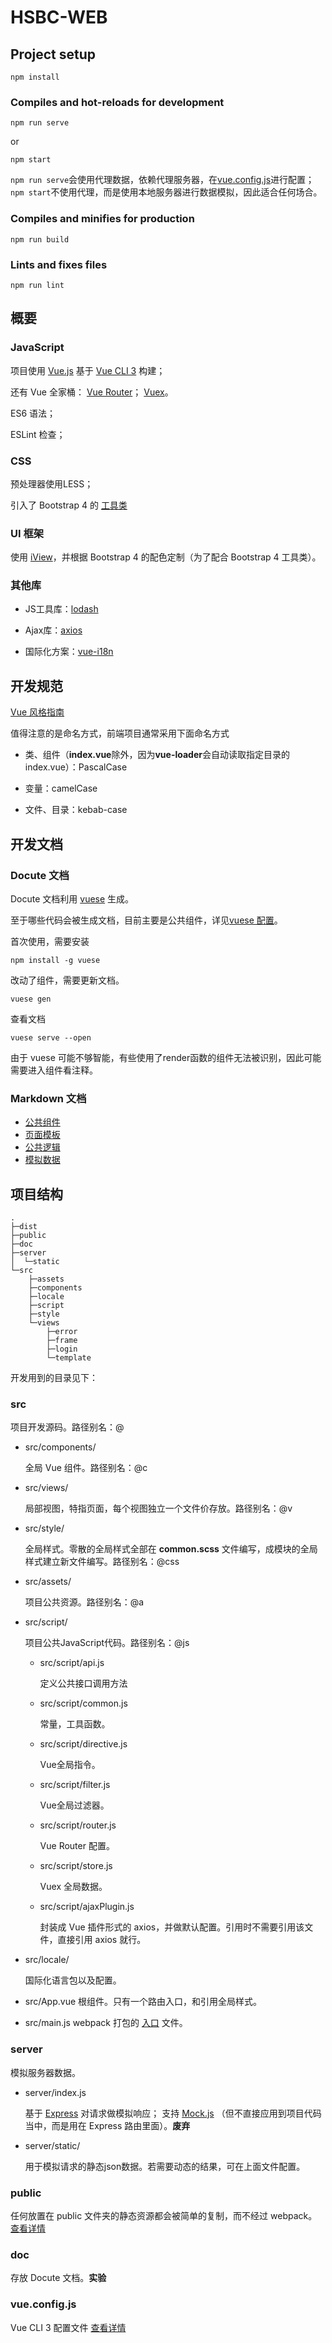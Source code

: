 # HSBC-WEB

## Project setup
```
npm install
```

### Compiles and hot-reloads for development

```
npm run serve
```
or
```
npm start
```
`npm run serve`会使用代理数据，依赖代理服务器，在[vue.config.js](https://cli.vuejs.org/zh/config/#devserver-proxy)进行配置；
`npm start`不使用代理，而是使用本地服务器进行数据模拟，因此适合任何场合。

### Compiles and minifies for production
```
npm run build
```

### Lints and fixes files
```
npm run lint
```

## 概要

### JavaScript

项目使用 [Vue.js](https://cn.vuejs.org/) 基于 [Vue CLI 3](https://cli.vuejs.org/zh/) 构建；

还有 Vue 全家桶：
[Vue Router](https://router.vuejs.org/zh/)；
[Vuex](https://vuex.vuejs.org/zh/)。

ES6 语法；

ESLint 检查；

### CSS

预处理器使用LESS；

引入了 Bootstrap 4 的
[工具类](https://getbootstrap.com/docs/4.1/utilities/colors/)

### UI 框架

使用 [iView](https://www.iviewui.com/)，并根据 Bootstrap 4 的配色定制（为了配合 Bootstrap 4 工具类）。

### 其他库

- JS工具库：[lodash](https://lodash.com/)

- Ajax库：[axios](https://github.com/axios/axios)

- 国际化方案：[vue-i18n](http://kazupon.github.io/vue-i18n/)


## 开发规范

[Vue 风格指南](https://cn.vuejs.org/v2/style-guide/)

值得注意的是命名方式，前端项目通常采用下面命名方式

- 类、组件（**index.vue**除外，因为**vue-loader**会自动读取指定目录的index.vue）：PascalCase

- 变量：camelCase

- 文件、目录：kebab-case


## 开发文档

### Docute 文档

Docute 文档利用 [vuese](https://github.com/HcySunYang/vuese) 生成。

至于哪些代码会被生成文档，目前主要是公共组件，详见[vuese 配置](vuese.config.js)。

首次使用，需要安装 
```
npm install -g vuese
```

改动了组件，需要更新文档。
```
vuese gen
```

查看文档
```
vuese serve --open
```

由于 vuese 可能不够智能，有些使用了render函数的组件无法被识别，因此可能需要进入组件看注释。

### Markdown 文档

- [公共组件](doc/README.md)
- [页面模板](src/views/template/README.md)
- [公共逻辑](src/script/README.md)
- [模拟数据](server/README.md)

## 项目结构

```
.
├─dist
├─public
├─doc
├─server
│  └─static
└─src
    ├─assets
    ├─components
    ├─locale
    ├─script
    ├─style
    └─views
        ├─error
        ├─frame
        ├─login
        └─template
```
开发用到的目录见下：

### src

项目开发源码。路径别名：@

- src/components/

    全局 Vue 组件。路径别名：@c

- src/views/

    局部视图，特指页面，每个视图独立一个文件价存放。路径别名：@v

- src/style/

    全局样式。零散的全局样式全部在 **common.scss** 文件编写，成模块的全局样式建立新文件编写。路径别名：@css

- src/assets/

    项目公共资源。路径别名：@a

- src/script/

    项目公共JavaScript代码。路径别名：@js

    - src/script/api.js

        定义公共接口调用方法

    - src/script/common.js

        常量，工具函数。

    - src/script/directive.js

        Vue全局指令。

    - src/script/filter.js

        Vue全局过滤器。

    - src/script/router.js

        Vue Router 配置。

    - src/script/store.js

        Vuex 全局数据。

    - src/script/ajaxPlugin.js

        封装成 Vue 插件形式的 axios，并做默认配置。引用时不需要引用该文件，直接引用 axios 就行。

- src/locale/

    国际化语言包以及配置。

- src/App.vue
    根组件。只有一个路由入口，和引用全局样式。

- src/main.js
    webpack 打包的 [入口](https://webpack.docschina.org/concepts/#%E5%85%A5%E5%8F%A3-entry-) 文件。

### server

模拟服务器数据。

- server/index.js

    基于 [Express](http://expressjs.com/zh-cn/) 对请求做模拟响应；
    支持 [Mock.js](http://mockjs.com/) （但不直接应用到项目代码当中，而是用在 Express 路由里面）。**废弃**

- server/static/

    用于模拟请求的静态json数据。若需要动态的结果，可在上面文件配置。


### public

任何放置在 public 文件夹的静态资源都会被简单的复制，而不经过 webpack。
[查看详情](https://cli.vuejs.org/zh/guide/html-and-static-assets.html#public-%E6%96%87%E4%BB%B6%E5%A4%B9)


### doc

存放 Docute 文档。**实验**

### vue.config.js

Vue CLI 3 配置文件
[查看详情](https://cli.vuejs.org/zh/config/#vue-config-js)
